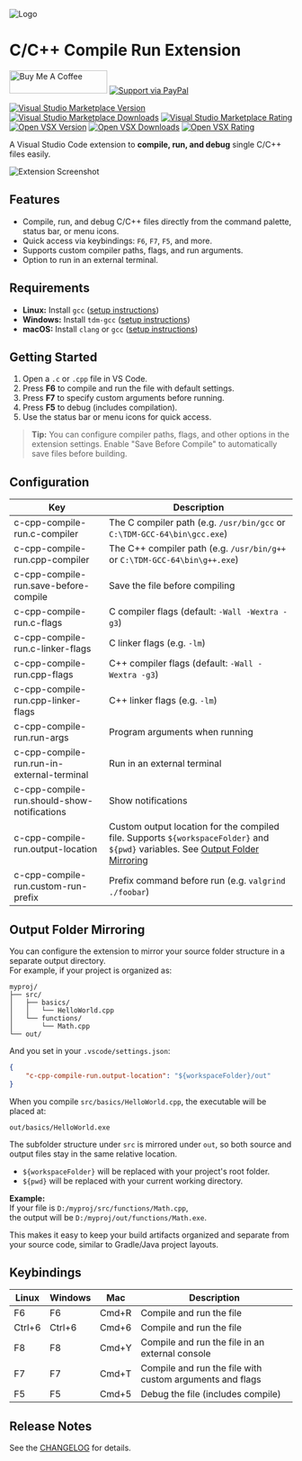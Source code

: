 ![Logo](resources/logo.png)

# C/C++ Compile Run Extension

<a href="https://www.buymeacoffee.com/danielpinto8zz6" target="_blank"><img src="https://cdn.buymeacoffee.com/buttons/default-orange.png" alt="Buy Me A Coffee" height="41" width="174"></a>
[![Support via PayPal](resources/paypal-donate-button.png)](https://www.paypal.me/danielpinto8zz6/)

[![Visual Studio Marketplace Version](https://img.shields.io/visual-studio-marketplace/v/danielpinto8zz6.c-cpp-compile-run)](https://marketplace.visualstudio.com/items?itemName=danielpinto8zz6.c-cpp-compile-run)
[![Visual Studio Marketplace Downloads](https://img.shields.io/visual-studio-marketplace/d/danielpinto8zz6.c-cpp-compile-run)](https://marketplace.visualstudio.com/items?itemName=danielpinto8zz6.c-cpp-compile-run)
[![Visual Studio Marketplace Rating](https://img.shields.io/visual-studio-marketplace/r/danielpinto8zz6.c-cpp-compile-run)](https://marketplace.visualstudio.com/items?itemName=danielpinto8zz6.c-cpp-compile-run&ssr=false#review-details)
[![Open VSX Version](https://img.shields.io/open-vsx/v/danielpinto8zz6/c-cpp-compile-run)](https://open-vsx.org/extension/danielpinto8zz6/c-cpp-compile-run)
[![Open VSX Downloads](https://img.shields.io/open-vsx/dt/danielpinto8zz6/c-cpp-compile-run)](https://open-vsx.org/extension/danielpinto8zz6/c-cpp-compile-run)
[![Open VSX Rating](https://img.shields.io/open-vsx/rating/danielpinto8zz6/c-cpp-compile-run)](https://open-vsx.org/extension/danielpinto8zz6/c-cpp-compile-run/reviews)

A Visual Studio Code extension to **compile, run, and debug** single C/C++ files easily.

![Extension Screenshot](resources/extension.png)

## Features

- Compile, run, and debug C/C++ files directly from the command palette, status bar, or menu icons.
- Quick access via keybindings: `F6`, `F7`, `F5`, and more.
- Supports custom compiler paths, flags, and run arguments.
- Option to run in an external terminal.

## Requirements

- **Linux:** Install `gcc` ([setup instructions](docs/COMPILER_SETUP.md#Linux))
- **Windows:** Install `tdm-gcc` ([setup instructions](docs/COMPILER_SETUP.md#Windows))
- **macOS:** Install `clang` or `gcc` ([setup instructions](docs/COMPILER_SETUP.md#MacOS))

## Getting Started

1. Open a `.c` or `.cpp` file in VS Code.
2. Press **F6** to compile and run the file with default settings.
3. Press **F7** to specify custom arguments before running.
4. Press **F5** to debug (includes compilation).
5. Use the status bar or menu icons for quick access.

> **Tip:** You can configure compiler paths, flags, and other options in the extension settings. Enable "Save Before Compile" to automatically save files before building.

## Configuration

| Key                                         | Description                                                             |
| ------------------------------------------- | ----------------------------------------------------------------------- |
| c-cpp-compile-run.c-compiler                | The C compiler path (e.g. `/usr/bin/gcc` or `C:\TDM-GCC-64\bin\gcc.exe`)|
| c-cpp-compile-run.cpp-compiler              | The C++ compiler path (e.g. `/usr/bin/g++` or `C:\TDM-GCC-64\bin\g++.exe`)|
| c-cpp-compile-run.save-before-compile       | Save the file before compiling                                          |
| c-cpp-compile-run.c-flags                   | C compiler flags (default: `-Wall -Wextra -g3`)                         |
| c-cpp-compile-run.c-linker-flags            | C linker flags (e.g. `-lm`)                                             |
| c-cpp-compile-run.cpp-flags                 | C++ compiler flags (default: `-Wall -Wextra -g3`)                       |
| c-cpp-compile-run.cpp-linker-flags          | C++ linker flags (e.g. `-lm`)                                           |
| c-cpp-compile-run.run-args                  | Program arguments when running                                          |
| c-cpp-compile-run.run-in-external-terminal  | Run in an external terminal                                             |
| c-cpp-compile-run.should-show-notifications | Show notifications                                                      |
| c-cpp-compile-run.output-location           | Custom output location for the compiled file. Supports `${workspaceFolder}` and `${pwd}` variables. See [Output Folder Mirroring](#output-folder-mirroring) |
| c-cpp-compile-run.custom-run-prefix         | Prefix command before run (e.g. `valgrind ./foobar`)                    |

## Output Folder Mirroring

You can configure the extension to mirror your source folder structure in a separate output directory.  
For example, if your project is organized as:

```
myproj/
├── src/
│   ├── basics/
│   │   └── HelloWorld.cpp
│   └── functions/
│       └── Math.cpp
└── out/
```

And you set in your `.vscode/settings.json`:

```json
{
    "c-cpp-compile-run.output-location": "${workspaceFolder}/out"
}
```

When you compile `src/basics/HelloWorld.cpp`, the executable will be placed at:

```
out/basics/HelloWorld.exe
```

The subfolder structure under `src` is mirrored under `out`, so both source and output files stay in the same relative location.

- `${workspaceFolder}` will be replaced with your project's root folder.
- `${pwd}` will be replaced with your current working directory.

**Example:**  
If your file is `D:/myproj/src/functions/Math.cpp`,  
the output will be `D:/myproj/out/functions/Math.exe`.

This makes it easy to keep your build artifacts organized and separate from your source code, similar to Gradle/Java project layouts.


## Keybindings

| Linux  | Windows | Mac   | Description                                                     |
| ------ | ------- | ----- | --------------------------------------------------------------- |
| F6     | F6      | Cmd+R | Compile and run the file                                        |
| Ctrl+6 | Ctrl+6  | Cmd+6 | Compile and run the file                                        |
| F8     | F8      | Cmd+Y | Compile and run the file in an external console                 |
| F7     | F7      | Cmd+T | Compile and run the file with custom arguments and flags         |
| F5     | F5      | Cmd+5 | Debug the file (includes compile)                               |

## Release Notes

See the [CHANGELOG](CHANGELOG.md) for details.